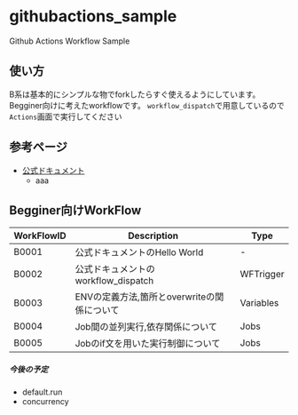 # githubactions_sample
Github Actions Workflow Sample

## 使い方
B系は基本的にシンプルな物でforkしたらすぐ使えるようにしています。
Begginer向けに考えたworkflowです。
`workflow_dispatch`で用意しているので`Actions`画面で実行してください

## 参考ページ
- [公式ドキュメント](https://docs.github.com/ja/actions)
  - aaa

## Begginer向けWorkFlow
| WorkFlowID    | Description | Type |
| ------------- | -------------------------------------  |-------------|
| B0001         | 公式ドキュメントのHello World          | -            |
| B0002         | 公式ドキュメントのworkflow_dispatch     | WFTrigger    |
| B0003         | ENVの定義方法,箇所とoverwriteの関係について  | Variables   |
| B0004         | Job間の並列実行,依存関係について | Jobs        |
| B0005         | Jobのif文を用いた実行制御について | Jobs        |


##### 今後の予定
- default.run
- concurrency